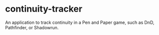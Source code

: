 # continuity-tracker
An application to track continuity in a Pen and Paper game, such as DnD, Pathfinder, or Shadowrun. 
